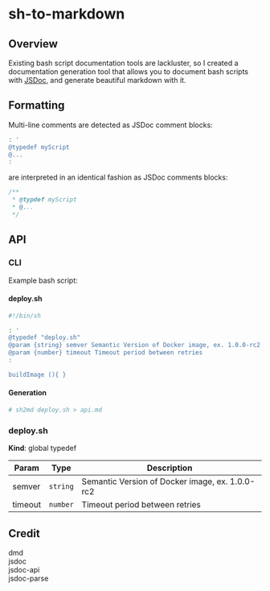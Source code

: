 # sh-to-markdown

## Overview

Existing bash script documentation tools are lackluster, so I created a documentation generation tool that allows you to document bash scripts with [JSDoc](usejsdoc.org), and generate beautiful markdown with it.

## Formatting

Multi-line comments are detected as JSDoc comment blocks:

```bash
: '
@typedef myScript
@...
:
```

are interpreted in an identical fashion as JSDoc comments blocks:

```javascript
/**
 * @typdef myScript
 * @...
 */
```

## API

### CLI

Example bash script: 

#### deploy.sh

```bash
#!/bin/sh

: '
@typedef "deploy.sh"
@param {string} semver Semantic Version of Docker image, ex. 1.0.0-rc2
@param {number} timeout Timeout period between retries
:

buildImage (){ }

```

#### Generation

```bash
# sh2md deploy.sh > api.md
```


<a name="you"></a>

### deploy.sh
**Kind**: global typedef

| Param | Type | Description |
| --- | --- | --- |
| semver | <code>string</code> | Semantic Version of Docker image, ex. 1.0.0-rc2 |
| timeout | <code>number</code> | Timeout period between retries


## Credit

dmd  
jsdoc  
jsdoc-api  
jsdoc-parse
